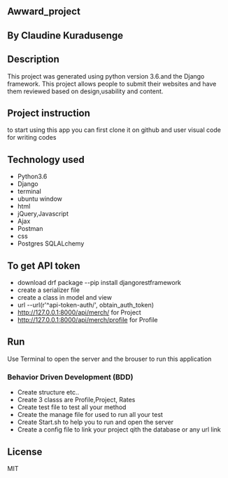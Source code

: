 ## Awward_project

## By Claudine Kuradusenge

## Description

This project was generated using python version 3.6.and the Django framework. This project allows people to submit their websites and have them reviewed based on design,usability and content.

 
## Project instruction 

to start using this app you can first clone it on github
and user visual code for writing codes

## Technology used

* Python3.6
* Django
* terminal 
* ubuntu window
* html
* jQuery,Javascript
* Ajax
* Postman
* css
* Postgres SQLALchemy

## To get API token 

* download drf package  --pip install djangorestframework 
* create a serializer file
* create a class in model and view
* url --url(r'^api-token-auth/', obtain_auth_token)
* http://127.0.0.1:8000/api/merch/ for Project
* http://127.0.0.1:8000/api/merch/profile for Profile

## Run

Use Terminal to open the server and the brouser to run this application

### Behavior Driven Development (BDD)

* Create structure  etc..
* Create 3 classs are Profile,Project, Rates
* Create test file to test all your method 
* Create the manage file for used to run all your test
* Create Start.sh to help you to run and open the server
* Create a config file to link your project qith the database or any url link

## License

MIT


